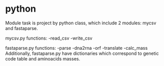 # python
Module task is project by python class, which include 2 modules: mycsv and fastaparse. 

mycsv.py functions:
-read_csv
-write_csv

fastaparse.py functions:
-parse
-dna2rna
-orf
-translate
-calc_mass
Additionally, fastaparse.py have dictionaries which correspond to genetic code table and aminoacids masses.

